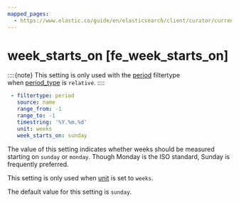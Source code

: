 ```yaml
---
mapped_pages:
  - https://www.elastic.co/guide/en/elasticsearch/client/curator/current/fe_week_starts_on.html
---
```


# week_starts_on [fe_week_starts_on]

::::{note}
This setting is only used with the [period](/reference/filtertype_period.md) filtertype<br> when [period_type](/reference/fe_period_type.md) is `relative`.
::::


```yaml
 - filtertype: period
   source: name
   range_from: -1
   range_to: -1
   timestring: '%Y.%m.%d'
   unit: weeks
   week_starts_on: sunday
```

The value of this setting indicates whether weeks should be measured starting on `sunday` or `monday`.  Though Monday is the ISO standard, Sunday is frequently preferred.

This setting is only used when [unit](/reference/fe_unit.md) is set to `weeks`.

The default value for this setting is `sunday`.

